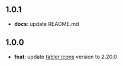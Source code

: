 ## 1.0.1
- **docs**: update README.md

## 1.0.0
- **feat**: update [tabler icons](https://tabler-icons.io/) version to 2.20.0
